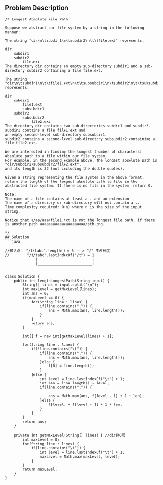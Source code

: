 ## Problem Description
```
/* Longest Absolute File Path

Suppose we abstract our file system by a string in the following manner:

The string "dir\n\tsubdir1\n\tsubdir2\n\t\tfile.ext" represents:

dir
    subdir1
    subdir2
        file.ext
The directory dir contains an empty sub-directory subdir1 and a sub-directory subdir2 containing a file file.ext.

The string "dir\n\tsubdir1\n\t\tfile1.ext\n\t\tsubsubdir1\n\tsubdir2\n\t\tsubsubdir2\n\t\t\tfile2.ext" represents:

dir
    subdir1
        file1.ext
        subsubdir1
    subdir2
        subsubdir2
            file2.ext
The directory dir contains two sub-directories subdir1 and subdir2. subdir1 contains a file file1.ext and 
an empty second-level sub-directory subsubdir1. 
subdir2 contains a second-level sub-directory subsubdir2 containing a file file2.ext.

We are interested in finding the longest (number of characters) absolute path to a file within our file system. 
For example, in the second example above, the longest absolute path is "dir/subdir2/subsubdir2/file2.ext", 
and its length is 32 (not including the double quotes).

Given a string representing the file system in the above format, 
return the length of the longest absolute path to file in the abstracted file system. If there is no file in the system, return 0.

Note:
The name of a file contains at least a . and an extension.
The name of a directory or sub-directory will not contain a ..
Time complexity required: O(n) where n is the size of the input string.

Notice that a/aa/aaa/file1.txt is not the longest file path, if there is another path aaaaaaaaaaaaaaaaaaaaa/sth.png.

*/
## Solution
```java

//知识点： "/t/tabc".length() = 5 ---> "/" 不占长度
//        "/t/tabc".lastIndexOf("/t") = 1
              |                         |
              |_________________________|


class Solution {
    public int lengthLongestPath(String input) {
        String[] lines = input.split("\n");
        int maxLevel = getMaxLevel(lines);
        int ans = 0;
        if(maxLevel == 0) {
            for(String line : lines) {
                if(line.contains(".")) {
                    ans = Math.max(ans, line.length());
                } 
            }
            return ans;
        }
        
        int[] f = new int[getMaxLevel(lines) + 1];
       
        for(String line : lines) {
            if(!line.contains("\t")) {
                if(line.contains(".")) {
                    ans = Math.max(ans, line.length());
                }else {
                    f[0] = line.length();
                }
            }else {
                int level = line.lastIndexOf("\t") + 1;
                int len = line.length() - level;
                if(line.contains(".")) {
                    
                    ans = Math.max(ans, f[level - 1] + 1 + len);
                }else {
                    f[level] = f[level - 1] + 1 + len;
                }   
            }  
        }
        return ans;
    }

    private int getMaxLevel(String[] lines) { //dir算0层
        int maxLevel = 0;
        for(String line : lines) {
            if(line.contains("\t")) {
                int level = line.lastIndexOf("\t") + 1;
                maxLevel = Math.max(maxLevel, level);
            }
        }
        return maxLevel;
    }
}





